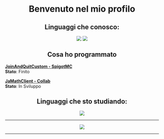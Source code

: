 <h1 align="center">Benvenuto nel mio profilo </h1>
<p align="center"> 
</p>

<h2 align="center"> Linguaggi che conosco: </h2>
<p align="center"> 
<img src="https://img.shields.io/badge/Java-ED8B00?style=for-the-badge&logo=java&logoColor=white" />
<img src="https://img.shields.io/badge/Python-000255?style=for-the-badge&logo=python&logoColor=white" />
</p>

<h2 align="center"> Cosa ho programmato </h2>

[**JoinAndQuitCustom - SpigotMC**](https://github.com/IM4th3w/JoinAndQuitCustom)
<br>**Stato**: Finito
                  
[**JaMathClient - Collab**](https://JaMathClient.it)
<br>**Stato**: In Sviluppo                 

<h2 align="center"> Linguaggi che sto studiando: </h2>
<p align="center"> 
<img src="https://img.shields.io/badge/C++-ED8B00?style=for-the-badge&logo=c++&logoColor=white" />
</p>

<hr>
<p align="center"><img src="https://github-readme-stats.vercel.app/api?username=IM4th3w&theme=gradient&show_icons=true&custom_title=Statistiche di IM4th3w&count_private=true" />
<hr>

